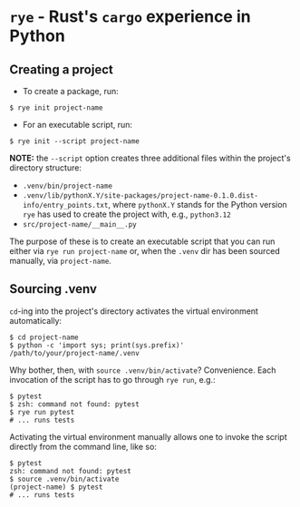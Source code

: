 # `rye` - Rust's `cargo` experience in Python

## Creating a project
- To create a package, run:
```
$ rye init project-name
```

- For an executable script, run:
```
$ rye init --script project-name
```

__NOTE:__ the `--script` option creates three additional files within
the project's directory structure:
- `.venv/bin/project-name`
- `.venv/lib/pythonX.Y/site-packages/project-name-0.1.0.dist-info/entry_points.txt`,
where `pythonX.Y` stands for the Python version `rye` has used to
create the project with, e.g., `python3.12`
- `src/project-name/__main__.py`

The purpose of these is to create an executable script that you can
run either via `rye run project-name` or, when the `.venv` dir has
been sourced manually, via `project-name`.

## Sourcing .venv
`cd`-ing into the project's directory activates the virtual
environment automatically:
```
$ cd project-name
$ python -c 'import sys; print(sys.prefix)'
/path/to/your/project-name/.venv
```

Why bother, then, with `source .venv/bin/activate`? Convenience. Each
invocation of the script has to go through `rye run`, e.g.:
```
$ pytest
$ zsh: command not found: pytest
$ rye run pytest
# ... runs tests
```

Activating the virtual environment manually allows one to invoke the
script directly from the command line, like so:
```
$ pytest
zsh: command not found: pytest
$ source .venv/bin/activate
(project-name) $ pytest
# ... runs tests
```
